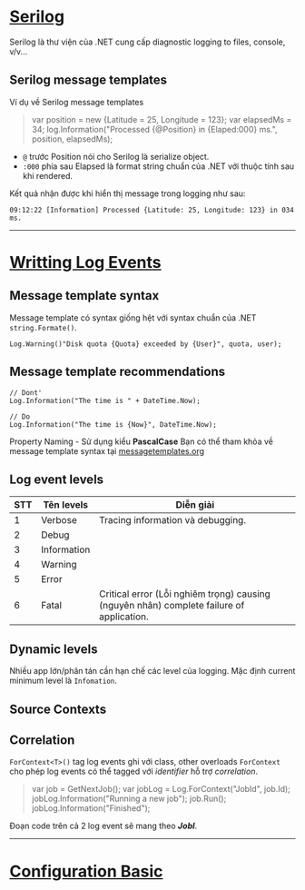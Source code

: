# [Serilog](https://serilog.net)

Serilog là thư viện của .NET cung cấp diagnostic logging to files, console, v/v...

## Serilog message templates

Ví dụ về Serilog message templates
> var position = new {Latitude = 25, Longitude = 123};
> var elapsedMs = 34;
> log.Information("Processed {@Position} in {Elaped:000} ms.", position, elapsedMs);

- `@` trước Position nói cho Serilog là serialize object.
- `:000` phía sau Elapsed là format string chuẩn của .NET với thuộc tính sau khi rendered.

Kết quả nhận được khi hiển thị message trong logging như sau:

    09:12:22 [Information] Processed {Latitude: 25, Longitude: 123} in 034 ms.

---

# [Writting Log Events](https://github.com/serilog/serilog/wiki/Writing-Log-Events)

## Message template syntax

Message template có syntax giống hệt với syntax chuẩn của .NET `string.Formate()`.

    Log.Warning()"Disk quota {Quota} exceeded by {User}", quota, user);

## Message template recommendations

    // Dont'
    Log.Information("The time is " + DateTime.Now);

    // Do
    Log.Information("The time is {Now}", DateTime.Now);
Property Naming - Sử dụng kiểu **PascalCase**
Bạn có thể  tham khỏa về message template syntax tại [messagetemplates.org](https://messagetemplates.org)

## Log event levels

STT | Tên levels  | Diễn giải
----|-------------|----------
1   | Verbose     | Tracing information và debugging.
2   | Debug       |  
3   | Information |
4   | Warning     |
5   | Error       |
6   | Fatal       | Critical error (Lỗi nghiêm trọng) causing (nguyên nhân) complete failure of application.

## Dynamic levels

Nhiều app lớn/phân tán cần hạn chế các level của logging. Mặc định current minimum level là `Infomation`.

## Source Contexts

## Correlation

`ForContext<T>()` tag log events ghi với class, other overloads `ForContext` cho phép log events có thể tagged với *identifier* hỗ trợ *correlation*.
> var job = GetNextJob();
> var jobLog = Log.ForContext("JobId", job.Id);
> jobLog.Information("Running a new job");
> job.Run();
> jobLog.Information("Finished");

Đoạn code trên cả 2 log event sẽ mang theo ***JobI***.

---

# [Configuration Basic](https://github.com/serilog/serilog/wiki/Configuration-Basics)
